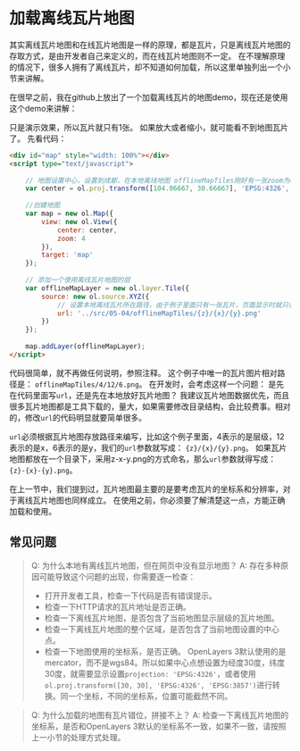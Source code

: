 # 加载离线瓦片地图
其实离线瓦片地图和在线瓦片地图是一样的原理，都是瓦片，只是离线瓦片地图的存取方式，是由开发者自己来定义的，而在线瓦片地图则不一定。 在不理解原理的情况下，很多人拥有了离线瓦片，却不知道如何加载，所以这里单独列出一个小节来讲解。

在很早之前，我在github上放出了一个加载离线瓦片的地图demo，现在还是使用这个demo来讲解：

<head>                  
	<link href="../src/ol3.13.1/ol.css" rel="stylesheet" type="text/css" />
	<script type="text/javascript" src="../src/ol3.13.1/ol.js" charset="utf-8"></script>
</head>
<div id="map" style="width: 100%"></div>
<script type="text/javascript">
	
	// 地图设置中心，设置到成都，在本地离线地图 offlineMapTiles刚好有一张zoom为4的成都瓦片
	var center = ol.proj.transform([104.06667, 30.66667], 'EPSG:4326', 'EPSG:3857');
	
	//创建地图
	var map = new ol.Map({
		view: new ol.View({ 
			center: center,
			zoom: 4
		}),
		target: 'map'
	});
	
	// 添加一个使用离线瓦片地图的层
	var offlineMapLayer = new ol.layer.Tile({
		source: new ol.source.XYZ({
			// 设置本地离线瓦片所在路径，由于例子里面只有一张瓦片，页面显示时就只看得到一张瓦片。
			url: '../src/05-04/offlineMapTiles/{z}/{x}/{y}.png'
		})
	});
	
	map.addLayer(offlineMapLayer);
</script>

只是演示效果，所以瓦片就只有1张。 如果放大或者缩小，就可能看不到地图瓦片了。 先看代码：
```html
<div id="map" style="width: 100%"></div>
<script type="text/javascript">
	
	// 地图设置中心，设置到成都，在本地离线地图 offlineMapTiles刚好有一张zoom为4的成都瓦片
	var center = ol.proj.transform([104.06667, 30.66667], 'EPSG:4326', 'EPSG:3857');
	
	//创建地图
	var map = new ol.Map({
		view: new ol.View({ 
			center: center,
			zoom: 4 
		}),
		target: 'map'
	});
	
	// 添加一个使用离线瓦片地图的层
	var offlineMapLayer = new ol.layer.Tile({
		source: new ol.source.XYZ({
			// 设置本地离线瓦片所在路径，由于例子里面只有一张瓦片，页面显示时就只看得到一张瓦片。
			url: '../src/05-04/offlineMapTiles/{z}/{x}/{y}.png'
		})
	});
	
	map.addLayer(offlineMapLayer);
</script>

```
代码很简单，就不再做任何说明，参照注释。 这个例子中唯一的瓦片图片相对路径是： `offlineMapTiles/4/12/6.png`。 在开发时，会考虑这样一个问题： 是先在代码里面写`url`，还是先在本地放好瓦片地图？ 我建议瓦片地图数据优先，而且很多瓦片地图都是工具下载的，量大，如果需要修改目录结构，会比较费事。相对的，修改`url`的代码明显就要简单很多。

`url`必须根据瓦片地图存放路径来编写，比如这个例子里面，4表示的是层级，12表示的是x，6表示的是y，我们的`url`参数就写成： `{z}/{x}/{y}.png`。 如果瓦片地图都放在一个目录下，采用z-x-y.png的方式命名，那么`url`参数就得写成： `{z}-{x}-{y}.png`。

在上一节中，我们提到过，瓦片地图最主要的是要考虑瓦片的坐标系和分辨率，对于离线瓦片地图也同样成立。 在使用之前，你必须要了解清楚这一点，方能正确加载和使用。

## 常见问题

> Q: 为什么本地有离线瓦片地图，但在网页中没有显示地图？
> A: 存在多种原因可能导致这个问题的出现，你需要逐一检查：
> * 打开开发者工具，检查一下代码是否有错误提示。
> * 检查一下HTTP请求的瓦片地址是否正确。
> * 检查一下离线瓦片地图，是否包含了当前地图显示层级的瓦片地图。
> * 检查一下离线瓦片地图的整个区域，是否包含了当前地图设置的中心点。
> * 检查一下地图使用的坐标系，是否正确。 OpenLayers 3默认使用的是mercator，而不是wgs84。所以如果中心点想设置为经度30度，纬度30度，就需要显示设置`projection: 'EPSG:4326'`，或者使用`ol.proj.transform([30, 30], 'EPSG:4326', 'EPSG:3857')`进行转换。同一个坐标，不同的坐标系，位置可能截然不同。

> Q: 为什么加载的地图有瓦片错位，拼接不上？
> A: 检查一下离线瓦片地图的坐标系，是否和OpenLayers 3默认的坐标系不一致，如果不一致，请按照上一小节的处理方式处理。




